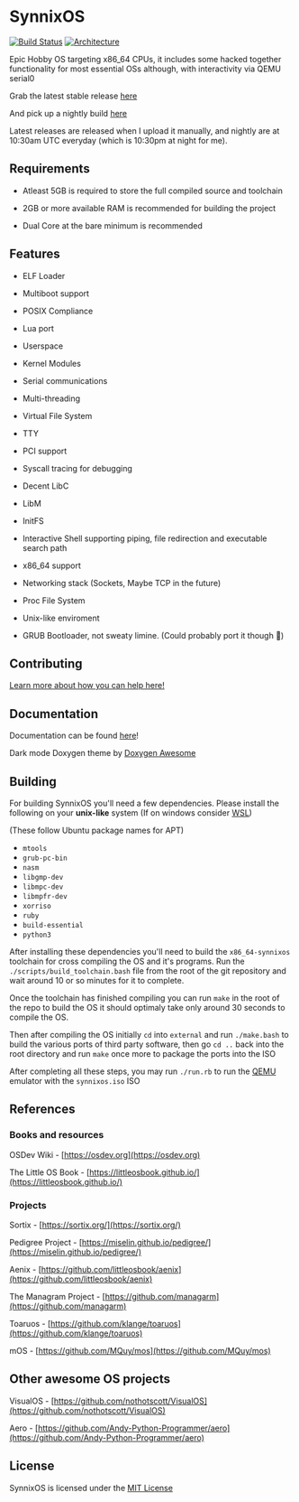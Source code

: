 # SynnixOS

[![Build Status](https://github.com/RaidTheWeb/SynnixOS/actions/workflows/build.yml/badge.svg)](https://github.com/RaidTheWeb/SynnixOS/actions/workflows/build.yml)
[![Architecture](https://img.shields.io/badge/Architecture-x86__64-blue)](https:/github.com/RaidTheWeb/SynnixOS)

Epic Hobby OS targeting x86_64 CPUs, it includes some hacked together functionality for most essential OSs although, with interactivity via QEMU serial0

Grab the latest stable release [here](https://github.com/RaidTheWeb/SynnixOS/releases)

And pick up a nightly build [here](https://github.com/RaidTheWeb/SynnixOS/actions/workflows/build.yml)

Latest releases are released when I upload it manually, and nightly are at 10:30am UTC everyday (which is 10:30pm at night for me).

## Requirements

- Atleast 5GB is required to store the full compiled source and toolchain

- 2GB or more available RAM is recommended for building the project

- Dual Core at the bare minimum is recommended

## Features

- ELF Loader

- Multiboot support

- POSIX Compliance

- Lua port

- Userspace

- Kernel Modules

- Serial communications

- Multi-threading

- Virtual File System

- TTY

- PCI support

- Syscall tracing for debugging

- Decent LibC

- LibM 

- InitFS

- Interactive Shell supporting piping, file redirection and executable search path

- x86_64 support

- Networking stack (Sockets, Maybe TCP in the future)

- Proc File System

- Unix-like enviroment

- GRUB Bootloader, not sweaty limine. (Could probably port it though :thinking:)

## Contributing

[Learn more about how you can help here!](https://github.com/RaidTheWeb/SynnixOS/blob/master/CONTRIBUTING.md)

## Documentation

Documentation can be found [here](https://synnixos.raidtheweb.tech)!

Dark mode Doxygen theme by [Doxygen Awesome](https://jothepro.github.io/doxygen-awesome-css/)

## Building

For building SynnixOS you'll need a few dependencies. Please install the following on your **unix-like** system (If on windows consider [WSL](https://en.wikipedia.org/wiki/Windows_Subsystem_for_Linux))

(These follow Ubuntu package names for APT)

- `mtools`
- `grub-pc-bin`
- `nasm`
- `libgmp-dev`
- `libmpc-dev`
- `libmpfr-dev`
- `xorriso`
- `ruby`
- `build-essential`
- `python3`

After installing these dependencies you'll need to build the `x86_64-synnixos` toolchain for cross compiling the OS and it's programs. Run the `./scripts/build_toolchain.bash` file from the root of the git repository and wait around 10 or so minutes for it to complete.

Once the toolchain has finished compiling you can run `make` in the root of the repo to build the OS it should optimaly take only around 30 seconds to compile the OS.

Then after compiling the OS initially `cd` into `external` and run `./make.bash` to build the various ports of third party software, then go `cd ..` back into the root directory and run `make` once more to package the ports into the ISO

After completing all these steps, you may run `./run.rb` to run the [QEMU](https://www.qemu.org/) emulator with the `synnixos.iso` ISO

## References

### Books and resources

OSDev Wiki - [https://osdev.org](https://osdev.org)

The Little OS Book - [https://littleosbook.github.io/](https://littleosbook.github.io/)

### Projects

Sortix - [https://sortix.org/](https://sortix.org/)

Pedigree Project - [https://miselin.github.io/pedigree/](https://miselin.github.io/pedigree/)

Aenix - [https://github.com/littleosbook/aenix](https://github.com/littleosbook/aenix)

The Managram Project - [https://github.com/managarm](https://github.com/managarm)

Toaruos - [https://github.com/klange/toaruos](https://github.com/klange/toaruos)

mOS - [https://github.com/MQuy/mos](https://github.com/MQuy/mos)


## Other awesome OS projects

VisualOS - [https://github.com/nothotscott/VisualOS](https://github.com/nothotscott/VisualOS)

Aero - [https://github.com/Andy-Python-Programmer/aero](https://github.com/Andy-Python-Programmer/aero)

## License

SynnixOS is licensed under the [MIT License](https://opensource.org/licenses/MIT)